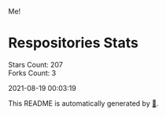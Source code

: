 Me!

# Respositories Stats
Stars Count: 207  
Forks Count: 3

2021-08-19 00:03:19  

This README is automatically generated by [🐰](https://github.com/rnitta/rnitta).

